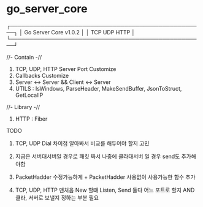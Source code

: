 # go_server_core
 
 ┌───────────────────────────────────────────────────┐ 
 │               Go Server Core v1.0.2               │ 
 │                    TCP UDP HTTP                   │ 
 └───────────────────────────────────────────────────┘ 

//- Contain -//
1. TCP, UDP, HTTP Server Port Customize
2. Callbacks Customize
3. Server <-> Server && Client <-> Server
4. UTILS : IsWindows, ParseHeader, MakeSendBuffer, JsonToStruct, GetLocalIP 

//- Library -//
1. HTTP : Fiber







TODO
1. TCP, UDP Dial 차이점 알아봐서 비교를 해두어야 할지 고민

2. 지금은 서버대서버일 경우로 패킷 짜서 나중에 클라대서버 일 경우 send도 추가해야함

3. PacketHadder 수정가능하게 + PacketHadder 사용없이 사용가능한 함수 추가

4. TCP, UDP, HTTP 맨처음 New 할떄 Listen, Send 둘다 어느 포트로 할지 AND 클라, 서버로 보낼지 정하는 부분 필요 